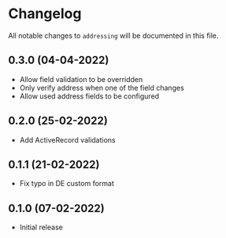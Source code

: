# Changelog

All notable changes to `addressing` will be documented in this file.

## 0.3.0 (04-04-2022)

- Allow field validation to be overridden
- Only verify address when one of the field changes
- Allow used address fields to be configured

## 0.2.0 (25-02-2022)

- Add ActiveRecord validations

## 0.1.1 (21-02-2022)

- Fix typo in DE custom format

## 0.1.0 (07-02-2022)

- Initial release
